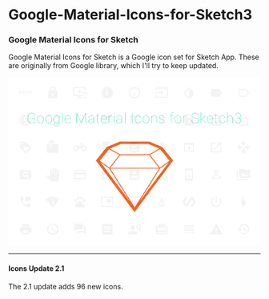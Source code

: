 # Google-Material-Icons-for-Sketch3
### Google Material Icons for Sketch

Google Material Icons for Sketch is a Google icon set for Sketch App. These are originally from Google library, which I'll try to keep updated.

![](./README.png)

---------------------------------------

#### Icons Update 2.1

The 2.1 update adds 96 new icons.
